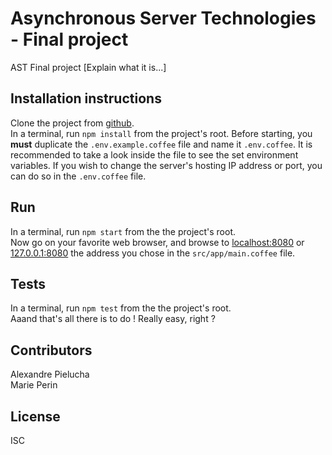 # Asynchronous Server Technologies - Final project

AST Final project [Explain what it is...]

## Installation instructions

Clone the project from [github](https://github.com/Riemannn/AST_Final_Project).  
In a terminal, run `npm install` from the project's root.
Before starting, you **must** duplicate the `.env.example.coffee` file and name it `.env.coffee`.
It is recommended to take a look inside the file to see the set environment variables.
If you wish to change the server's hosting IP address or port, you can do so in the `.env.coffee` file.

## Run

In a terminal, run `npm start` from the the project's root.  
Now go on your favorite web browser, and browse to [localhost:8080](http://localhost:8080) or [127.0.0.1:8080](http://127.0.0.1:8080) the address you chose in the `src/app/main.coffee` file.

## Tests

In a terminal, run `npm test` from the the project's root.  
Aaand that's all there is to do ! Really easy, right ?

## Contributors

Alexandre Pielucha  
Marie Perin

## License

ISC
